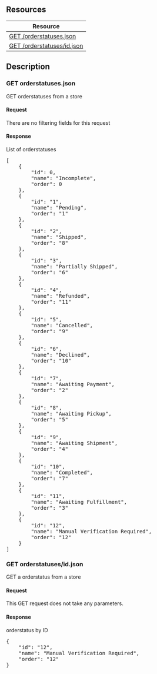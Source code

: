 ## Resources
<table class="table table-bordered ">
  <thead>
   <tr>
     <th>Resource</th>
   </tr>
 </thead>
 <tbody>
   <tr>
     <td><a href="#get-orderstatusesjson">GET  /orderstatuses.json</a></td>
     
   </tr>
   <tr>
     <td><a href="#get-orderstatusesidjson">GET /orderstatuses/id.json</a></td>
     
   </tr>
   
   
 </tbody>
</table>
   
## Description
### GET orderstatuses.json
GET orderstatuses from a store

#### Request
There are no filtering fields for this request



#### Response
List of orderstatuses
<pre>
[
    {
        "id": 0,
        "name": "Incomplete",
        "order": 0
    },
    {
        "id": "1",
        "name": "Pending",
        "order": "1"
    },
    {
        "id": "2",
        "name": "Shipped",
        "order": "8"
    },
    {
        "id": "3",
        "name": "Partially Shipped",
        "order": "6"
    },
    {
        "id": "4",
        "name": "Refunded",
        "order": "11"
    },
    {
        "id": "5",
        "name": "Cancelled",
        "order": "9"
    },
    {
        "id": "6",
        "name": "Declined",
        "order": "10"
    },
    {
        "id": "7",
        "name": "Awaiting Payment",
        "order": "2"
    },
    {
        "id": "8",
        "name": "Awaiting Pickup",
        "order": "5"
    },
    {
        "id": "9",
        "name": "Awaiting Shipment",
        "order": "4"
    },
    {
        "id": "10",
        "name": "Completed",
        "order": "7"
    },
    {
        "id": "11",
        "name": "Awaiting Fulfillment",
        "order": "3"
    },
    {
        "id": "12",
        "name": "Manual Verification Required",
        "order": "12"
    }
]  
</pre>


### GET orderstatuses/id.json
GET a orderstatus from a store

#### Request
This GET request does not take any parameters.

#### Response
orderstatus by ID
<pre>
{
    "id": "12",
    "name": "Manual Verification Required",
    "order": "12"
}
</pre>    


